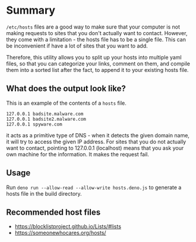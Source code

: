 # Summary

`/etc/hosts` files are a good way to make sure that your computer is not making
requests to sites that you don't actually want to contact. However, they come
with a limitation - the hosts file has to be a single file. This can be
inconvenient if have a lot of sites that you want to add.

Therefore, this utility allows you to split up your hosts into multiple yaml
files, so that you can categorize your links, comment on them, and compile them
into a sorted list after the fact, to append it to your existing hosts file.

## What does the output look like?

This is an example of the contents of a `hosts` file.

```hosts
127.0.0.1 badsite.malware.com
127.0.0.1 badsite2.malware.com
127.0.0.1 spyware.com
```

it acts as a primitive type of DNS - when it detects the given domain name, it
will try to access the given IP address. For sites that you do not actually want
to contact, pointing to 127.0.0.1 (localhost) means that you ask your own
machine for the information. It makes the request fail.

## Usage

Run `deno run --allow-read --allow-write hosts.deno.js` to generate a hosts file
in the build directory.

## Recommended host files

- https://blocklistproject.github.io/Lists/#lists
- https://someonewhocares.org/hosts/
